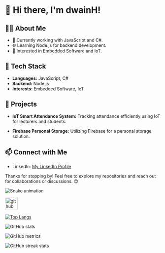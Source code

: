 
# 👋 Hi there, I'm dwainH!

## 👨‍💻 About Me

- 💼 Currently working with JavaScript and C#.
- 🌐 Learning Node.js for backend development.
- 🚀 Interested in Embedded Software and IoT.

## 🚀 Tech Stack

- **Languages:** JavaScript, C#
- **Backend:** Node.js
- **Interests:** Embedded Software, IoT

## 🌟 Projects

- **IoT Smart Attendance System:**
  Tracking attendance efficiently using IoT for lecturers and students.

- **Firebase Personal Storage:**
  Utilizing Firebase for a personal storage solution.

## 📫 Connect with Me

- LinkedIn: [My LinkedIn Profile](https://www.linkedin.com/in/dwain-hanlon/)

Thanks for stopping by! Feel free to explore my repositories and reach out for collaborations or discussions. 😊

![Snake animation](https://github.com/eagrundy/dwainH/blob/output/github-contribution-grid-snake.svg)

[<img src='https://cdn.jsdelivr.net/npm/simple-icons@3.0.1/icons/github.svg' alt='github' height='40'>](https://github.com/dwainH)  

[![Top Langs](https://github-readme-stats.vercel.app/api/top-langs/?username=dwainH)](https://github.com/anuraghazra/github-readme-stats)

![GitHub stats](https://github-readme-stats.vercel.app/api?username=dwainH&show_icons=true)  

![GitHub metrics](https://metrics.lecoq.io/dwainH)  

![GitHub streak stats](https://streak-stats.demolab.com/?user=dwainH)  


